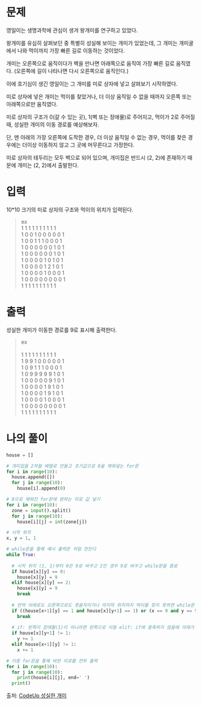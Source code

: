 # 문제

영일이는 생명과학에 관심이 생겨 왕개미를 연구하고 있었다.

왕개미를 유심히 살펴보던 중 특별히 성실해 보이는 개미가 있었는데,
그 개미는 개미굴에서 나와 먹이까지 가장 빠른 길로 이동하는 것이었다.

개미는 오른쪽으로 움직이다가 벽을 만나면 아래쪽으로 움직여 가장 빠른 길로 움직였다.
(오른쪽에 길이 나타나면 다시 오른쪽으로 움직인다.)

이에 호기심이 생긴 영일이는 그 개미를 미로 상자에 넣고 살펴보기 시작하였다.

미로 상자에 넣은 개미는 먹이를 찾았거나, 더 이상 움직일 수 없을 때까지
오른쪽 또는 아래쪽으로만 움직였다.

미로 상자의 구조가 0(갈 수 있는 곳), 1(벽 또는 장애물)로 주어지고,
먹이가 2로 주어질 때, 성실한 개미의 이동 경로를 예상해보자.

단, 맨 아래의 가장 오른쪽에 도착한 경우, 더 이상 움직일 수 없는 경우, 먹이를 찾은 경우에는
더이상 이동하지 않고 그 곳에 머무른다고 가정한다.

미로 상자의 테두리는 모두 벽으로 되어 있으며,
개미집은 반드시 (2, 2)에 존재하기 때문에 개미는 (2, 2)에서 출발한다.

# 입력

10*10 크기의 미로 상자의 구조와 먹이의 위치가 입력된다.
> ex <br>
1 1 1 1 1 1 1 1 1 1    
1 0 0 1 0 0 0 0 0 1    
1 0 0 1 1 1 0 0 0 1    
1 0 0 0 0 0 0 1 0 1    
1 0 0 0 0 0 0 1 0 1    
1 0 0 0 0 1 0 1 0 1    
1 0 0 0 0 1 2 1 0 1    
1 0 0 0 0 1 0 0 0 1    
1 0 0 0 0 0 0 0 0 1    
1 1 1 1 1 1 1 1 1 1    

# 출력

성실한 개미가 이동한 경로를 9로 표시해 출력한다.
> ex <br>                                          
1 1 1 1 1 1 1 1 1 1    
1 9 9 1 0 0 0 0 0 1    
1 0 9 1 1 1 0 0 0 1    
1 0 9 9 9 9 9 1 0 1    
1 0 0 0 0 0 9 1 0 1    
1 0 0 0 0 1 9 1 0 1    
1 0 0 0 0 1 9 1 0 1    
1 0 0 0 0 1 0 0 0 1    
1 0 0 0 0 0 0 0 0 1    
1 1 1 1 1 1 1 1 1 1    

# 나의 풀이
```python
house = []

# 개미집을 2차월 배열로 만들고 초기값으로 0을 채워넣는 for문
for i in range(10):
  house.append([])
  for j in range(10):
    house[i].append(0)

# 0으로 채워진 for문에 원하는 미로 값 넣기
for i in range(10):
  zone = input().split()
  for j in range(10):
    house[i][j] = int(zone[j])

# 시작 위치
x, y = 1, 1

# while문을 통해 예시 출력문 처럼 만든다
while True:
  
  # 시작 위치 (1, 1)부터 0은 9로 바꾸고 2인 경우 9로 바꾸고 while문을 종료
  if house[x][y] == 0:
    house[x][y] = 9
  elif house[x][y] == 2:
    house[x][y] = 9
    break
  
  # 만약 아래로도 오른쪽으로도 못움직이거나 마지막 위치까지 먹이를 찾지 못하면 while문 종료
  if ((house[x+1][y] == 1 and house[x][y+1] == 1) or (x == 9 and y == 9)):
    break
  
  # if: 왼쪽이 장애물(1)이 아니라면 왼쪽으로 이동 elif: if에 충족하지 않을때 아래가 장애물(1)이 아니라면 아래로 이동
  if house[x][y+1] != 1:
    y += 1
  elif house[x+1][y] != 1:
    x += 1 

# 이중 for문을 통해 바뀐 미로를 전부 출력
for i in range(10):
  for j in range(10):
    print(house[i][j], end=' ') 
  print()
  ```
  
출처: [CodeUp 성실한 개미](https://www.codeup.kr/problem.php?id=6098)
